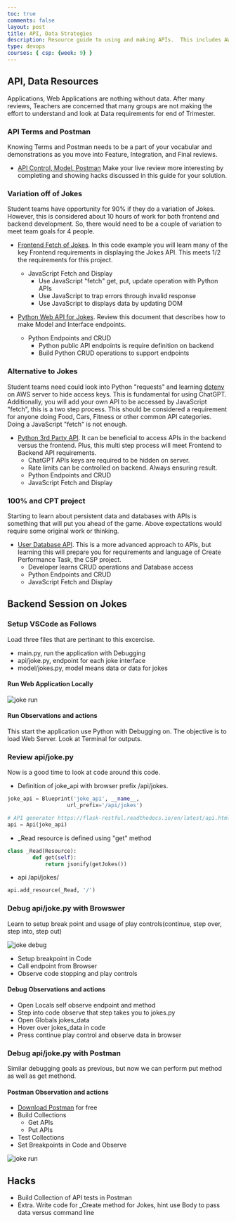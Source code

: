 ```yaml
---
toc: true
comments: false
layout: post
title: API, Data Strategies
description: Resource guide to using and making APIs.  This includes AWS, Postman, 3rd Party APIs, and Code expertise.
type: devops
courses: { csp: {week: 9} }
---
```


## API, Data Resources

Applications, Web Applications are nothing without data.  After many reviews, Teachers are concerned that many groups are not making the effort to understand and look at Data requirements for end of Trimester.

### API Terms and Postman

Knowing Terms and Postman needs to be a part of your vocabular and demonstrations as you move into Feature, Integration, and Final reviews.  

- [API Control, Model, Postman](https://nighthawkcoders.github.io/APCSP/2023/01/19/PBL-control.html)  Make your live review more interesting by completing and showing hacks discussed in this guide for your solution.

### Variation off of Jokes

Student teams have opportunity for 90% if they do a variation of Jokes.  However, this is considered about 10 hours of work for both frontend and backend development.   So, there would need to be a couple of variation to meet team goals for 4 people.

- [Frontend Fetch of Jokes](https://nighthawkcoders.github.io/APCSP/techtalk/webfrontend).  In this code example you will learn many of the key Frontend requirements in displaying the Jokes API.  This meets 1/2 the requirements for this project.
  - JavaScript Fetch and Display
    - Use JavaScript "fetch" get, put, update operation with Python APIs
    - Use JavaScript to trap errors through invalid response
    - Use JavaScript to displays data by updating DOM

- [Python Web API for Jokes](https://nighthawkcoders.github.io/APCSP/techtalk/webapi).  Review this document that describes how to make Model and Interface endpoints.
  - Python Endpoints and CRUD
    - Python public API endpoints is require definition on backend
    - Build Python CRUD operations to support endpoints
  
### Alternative to Jokes

Student teams need could look into Python "requests" and learning [dotenv](https://pypi.org/project/python-dotenv/) on AWS server to hide access keys.  This is fundamental for using ChatGPT.  Additionally, you will add your own API to be accessed by JavaScript "fetch", this is a two step process.  This should be considered a requirement for anyone doing Food, Cars, Fitness or other common API categories.  Doing a JavaScript "fetch" is not enough.

- [Python 3rd Party API](https://nighthawkcoders.github.io/APCSP/techtalk/rapidapi).  It can be beneficial to access APIs in the backend versus the frontend.  Plus, this multi step process will meet Frontend to Backend API requirements.
  - ChatGPT APIs keys are required to be hidden on server.
  - Rate limits can be controlled on backend.  Always ensuring result.
  - Python Endpoints and CRUD
  - JavaScript Fetch and Display

### 100% and CPT project

Starting to learn about persistent data and databases with APIs is something that will put you ahead of the game.  Above expectations would require some original work or thinking.  

- [User Database API](https://nighthawkcoders.github.io/APCSP/2023/04/11/AP-writeup-sample.html).  This is a more advanced approach to APIs, but learning this will prepare you for requirements and language of Create Performance Task, the CSP project.
  - Developer learns CRUD operations and Database access
  - Python Endpoints and CRUD
  - JavaScript Fetch and Display

## Backend Session on Jokes

### Setup VSCode as Follows

Load three files that are pertinant to this excercise.

- main.py, run the application with Debugging
- api/joke.py, endpoint for each joke interface
- model/jokes.py, model means data or data for jokes

#### Run Web Application Locally

![joke run]({{site.baseurl}}/images/jokes/run.png)

#### Run Observations and actions

This start the application use Python with Debugging on.  The objective is to load Web Server.  Look at Terminal for outputs.

### Review api/joke.py

Now is a good time to look at code around this code.

- Definition of joke_api with browser prefix /api/jokes.

```python
joke_api = Blueprint('joke_api', __name__,
                   url_prefix='/api/jokes')

# API generator https://flask-restful.readthedocs.io/en/latest/api.html#id1
api = Api(joke_api)
```

- _Read resource is defined using "get" method

```python
class _Read(Resource):
        def get(self):
            return jsonify(getJokes())
```

- api /api/jokes/

```python
api.add_resource(_Read, '/')
```

### Debug api/joke.py with Browswer

Learn to setup break point and usage of play controls(continue, step over, step into, step out)

![joke debug]({{site.baseurl}}/images/jokes/debug.png)

- Setup breakpoint in Code
- Call endpoint from Browser
- Observe code stopping and play controls

#### Debug Observations and actions

- Open Locals self observe endpoint and method
- Step into code observe that step takes you to jokes.py
- Open Globals jokes_data
- Hover over jokes_data in code
- Press continue play control and observe data in browser

### Debug api/joke.py with Postman

Similar debugging goals as previous, but now we can perform put method as well as get methond.

#### Postman Observation and actions

- [Download Postman](https://www.postman.com/downloads/) for free
- Build Collections
  - Get APIs
  - Put APIs
- Test Collections
- Set Breakpoints in Code and Observe

![joke run]({{site.baseurl}}/images/jokes/postman.png)

## Hacks

- Build Collection of API tests in Postman
- Extra.  Write code for _Create method for Jokes, hint use Body to pass data versus command line
